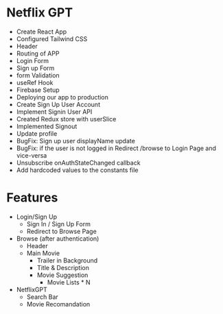 # Netflix GPT

- Create React App
- Configured Tailwind CSS
- Header
- Routing of APP
- Login Form
- Sign up Form
- form Validation
- useRef Hook
- Firebase Setup
- Deploying our app to production
- Create Sign Up User Account
- Implement Signin User API
- Created Redux store with userSlice
- Implemented Signout
- Update profile
- BugFix: Sign up user displayName update
- BugFix: if the user is not logged in Redirect /browse to Login Page and vice-versa
- Unsubscribe onAuthStateChanged callback
- Add hardcoded values to the constants file

# Features

- Login/Sign Up
  - Sign In / Sign Up Form
  - Redirect to Browse Page
- Browse (after authentication)
  - Header
  - Main Movie
    - Trailer in Background
    - Title & Description
    - Movie Suggestion
      - Movie Lists \* N
- NetflixGPT
  - Search Bar
  - Movie Recomandation
